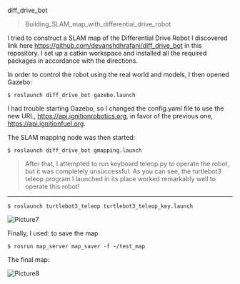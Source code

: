 diff_drive_bot
>Building_SLAM_map_with_differential_drive_robot

I tried to construct a SLAM map of the Differential Drive Robot I discovered link here https://github.com/devanshdhrafani/diff_drive_bot
in this repository. I set up a catkin workspace and installed all the required packages in accordance with the directions.

In order to control the robot using the real world and models, I then opened Gazebo:
~~~
$ roslaunch diff_drive_bot gazebo.launch 
~~~

I had trouble starting Gazebo, so I changed the config.yaml file to use the new URL,
https://api.ignitionrobotics.org, in favor of the previous one, https://api.ignitionfuel.org.

The SLAM mapping node was then started:

~~~
$ roslaunch diff_drive_bot gmapping.launch
~~~

>After that, I attempted to run keyboard teleop.py to operate the robot, but it was completely unsuccessful. 
>As you can see, the turtlebot3 teleop program I launched in its place worked remarkably well to operate this robot!
---------------------

~~~
$ roslaunch turtlebot3_teleop turtlebot3_teleop_key.launch
~~~
![Picture7](https://user-images.githubusercontent.com/70041510/186400389-fb045c60-072e-44fd-988c-6ace417e38f2.png)

Finally, I used: to save the map
~~~
$ rosrun map_server map_saver -f ~/test_map
~~~
The final map:

![Picture8](https://user-images.githubusercontent.com/70041510/186400898-5999b1be-0469-4001-aaab-cbb068c04cf2.png)
